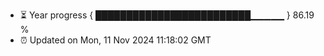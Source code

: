 - ⏳ Year progress { █████████████████████████▁▁▁▁▁ } 86.19 %
- ⏰ Updated on Mon, 11 Nov 2024 11:18:02 GMT

